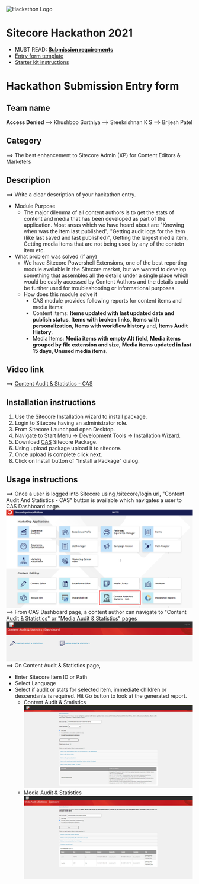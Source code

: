 ![Hackathon Logo](docs/images/hackathon.png?raw=true "Hackathon Logo")
# Sitecore Hackathon 2021

- MUST READ: **[Submission requirements](SUBMISSION_REQUIREMENTS.md)**
- [Entry form template](ENTRYFORM.md)
- [Starter kit instructions](STARTERKIT_INSTRUCTIONS.md)
  
# Hackathon Submission Entry form
## Team name
**Access Denied**
⟹ Khushboo Sorthiya
⟹ Sreekrishnan K S
⟹ Brijesh Patel

## Category
⟹ The best enhancement to Sitecore Admin (XP) for Content Editors & Marketers

## Description
⟹ Write a clear description of your hackathon entry.  

  - Module Purpose
	  - The major dilemma of all content authors is to get the stats of content and media that has been developed as part of the application. Most areas which we have heard about are "Knowing when was the item last published", "Getting audit logs for the item (like last saved and last published)", Getting the largest media item, Getting media items that are not being used by any of the contetn item etc.
  - What problem was solved (if any)
	  - We have Sitecore Powershell Extensions, one of the best reporting module available in the Sitecore market, but we wanted to develop something that assembles all the details under a single place which would be easily accessed by Content Authors and the details could be further used for troubleshooting or informational purposes.
    - How does this module solve it
	    - CAS module provides following reports for content items and media items:
	    - Content Items: **Items updated with last updated date and publish status**,  **Items with broken links**,  **Items with personalization**,  **Items with workflow history**  and,  **Items Audit History**.
	    - Media Items: **Media items with empty Alt field**,  **Media items grouped by file extension and size**,  **Media items updated in last 15 days**,  **Unused media items**.

## Video link

⟹ [Content Audit & Statistics - CAS](https://youtu.be/3VHIPGHizX8)

## Installation instructions

1. Use the Sitecore Installation wizard to install package.
2. Login to Sitecore having an administrator role.
3. From Sitecore Launchpad open Desktop.
4. Navigate to Start Menu -> Development Tools -> Installation Wizard.
5. Download  [CAS](https://github.com/Sitecore-Hackathon/2021-Access-Denied/blob/main/package/CAS%20Dashboard-1.0.zip) Sitecore Package.
6. Using upload package upload it to sitecore.
7. Once upload is complete click next.
8. Click on Install button of "Install a Package" dialog.

## Usage instructions
⟹ Once a user is logged into Sitecore using /sitecore/login url, "Content Audit And Statistics - CAS" button is available which navigates a user to CAS Dashboard page.
![Hackathon Logo](UsageImages/Sitecore-Launchpad-CAS.png)
⟹ From CAS Dashboard page, a content author can navigate to "Content Audit & Statistics" or "Media Audit & Statistics" pages
![Hackathon Logo](UsageImages/CAS-Dashboard.png)
⟹ On Content Audit & Statistics page,
- Enter Sitecore Item ID or Path
- Select Language
- Select if audit or stats for selected item, immediate children or descendants is required. Hit Go button to look at the generated report.
	- Content Audit & Statistics
	![Hackathon Logo](UsageImages/ContentAuditStats.png)
	- Media Audit & Statistics
	![Hackathon Logo](UsageImages/MediaAuditStats.png)
